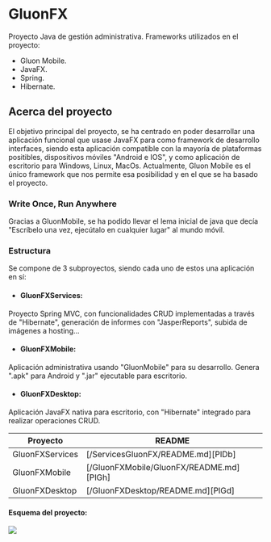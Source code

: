 # GluonFX

Proyecto Java de gestión administrativa. Frameworks utilizados en el proyecto: 

  - Gluon Mobile.
  - JavaFX.
  - Spring.
  - Hibernate.

## Acerca del proyecto

El objetivo principal del proyecto, se ha centrado en poder desarrollar una aplicación funcional que usase JavaFX para como framework de desarrollo interfaces, siendo esta aplicación compatible con la mayoría de plataformas positibles,  dispositivos móviles "Android e IOS", y como aplicación de escritorio para Windows, Linux, MacOs.  Actualmente, Gluon Mobile es el único framework que nos permite esa posibilidad y en el que se ha basado el proyecto. 

###  Write Once, Run Anywhere 

Gracias a GluonMobile, se ha podido llevar el lema inicial de java que decía "Escríbelo una vez, ejecútalo en cualquier lugar" al mundo móvil. 

###  Estructura

Se compone de 3 subproyectos, siendo cada uno de estos una aplicación en sí: 

- ####  GluonFXServices: 
Proyecto Spring MVC, con funcionalidades CRUD implementadas a través de "Hibernate", generación de informes con "JasperReports", subida de imágenes a hosting...

- #### GluonFXMobile: 
Aplicación administrativa usando "GluonMobile" para su desarrollo. Genera ".apk"  para Android y ".jar" ejecutable para escritorio. 

- #### GluonFXDesktop: 
Aplicación JavaFX nativa para escritorio, con "Hibernate" integrado para realizar operaciones CRUD.


| Proyecto        | README                                   |
| --------------- | ---------------------------------------- |
| GluonFXServices | [/ServicesGluonFX/README.md][PlDb]       |
| GluonFXMobile   | [/GluonFXMobile/GluonFX/README.md][PlGh] |
| GluonFXDesktop  | [/GluonFXDesktop/README.md][PlGd]        |

####  Esquema del proyecto:

![](https://i.imgur.com/rwity11.png)